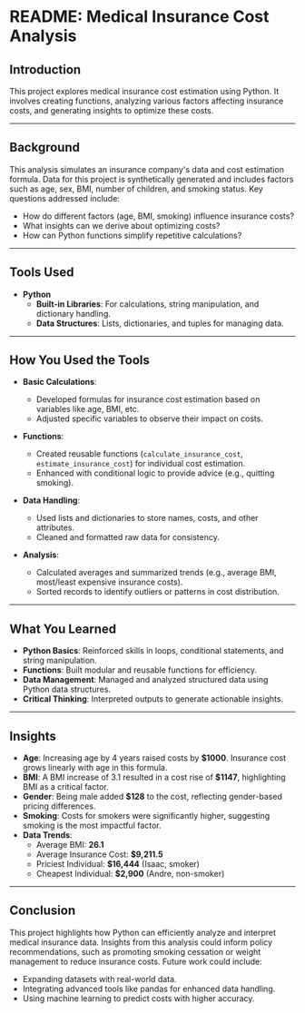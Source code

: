 # README: Medical Insurance Cost Analysis

## **Introduction**
This project explores medical insurance cost estimation using Python. It involves creating functions, analyzing various factors affecting insurance costs, and generating insights to optimize these costs.

---

## **Background**
This analysis simulates an insurance company's data and cost estimation formula. Data for this project is synthetically generated and includes factors such as age, sex, BMI, number of children, and smoking status. Key questions addressed include:
- How do different factors (age, BMI, smoking) influence insurance costs?
- What insights can we derive about optimizing costs?
- How can Python functions simplify repetitive calculations?

---

## **Tools Used**
- **Python**
  - **Built-in Libraries**: For calculations, string manipulation, and dictionary handling.
  - **Data Structures**: Lists, dictionaries, and tuples for managing data.

---

## **How You Used the Tools**
- **Basic Calculations**:
  - Developed formulas for insurance cost estimation based on variables like age, BMI, etc.
  - Adjusted specific variables to observe their impact on costs.

- **Functions**:
  - Created reusable functions (`calculate_insurance_cost`, `estimate_insurance_cost`) for individual cost estimation.
  - Enhanced with conditional logic to provide advice (e.g., quitting smoking).

- **Data Handling**:
  - Used lists and dictionaries to store names, costs, and other attributes.
  - Cleaned and formatted raw data for consistency.

- **Analysis**:
  - Calculated averages and summarized trends (e.g., average BMI, most/least expensive insurance costs).
  - Sorted records to identify outliers or patterns in cost distribution.

---

## **What You Learned**
- **Python Basics**: Reinforced skills in loops, conditional statements, and string manipulation.
- **Functions**: Built modular and reusable functions for efficiency.
- **Data Management**: Managed and analyzed structured data using Python data structures.
- **Critical Thinking**: Interpreted outputs to generate actionable insights.

---

## **Insights**
- **Age**: Increasing age by 4 years raised costs by **$1000**. Insurance cost grows linearly with age in this formula.
- **BMI**: A BMI increase of 3.1 resulted in a cost rise of **$1147**, highlighting BMI as a critical factor.
- **Gender**: Being male added **$128** to the cost, reflecting gender-based pricing differences.
- **Smoking**: Costs for smokers were significantly higher, suggesting smoking is the most impactful factor.
- **Data Trends**:
  - Average BMI: **26.1**
  - Average Insurance Cost: **$9,211.5**
  - Priciest Individual: **$16,444** (Isaac, smoker)
  - Cheapest Individual: **$2,900** (Andre, non-smoker)

---

## **Conclusion**
This project highlights how Python can efficiently analyze and interpret medical insurance data. Insights from this analysis could inform policy recommendations, such as promoting smoking cessation or weight management to reduce insurance costs. Future work could include:
- Expanding datasets with real-world data.
- Integrating advanced tools like pandas for enhanced data handling.
- Using machine learning to predict costs with higher accuracy.
